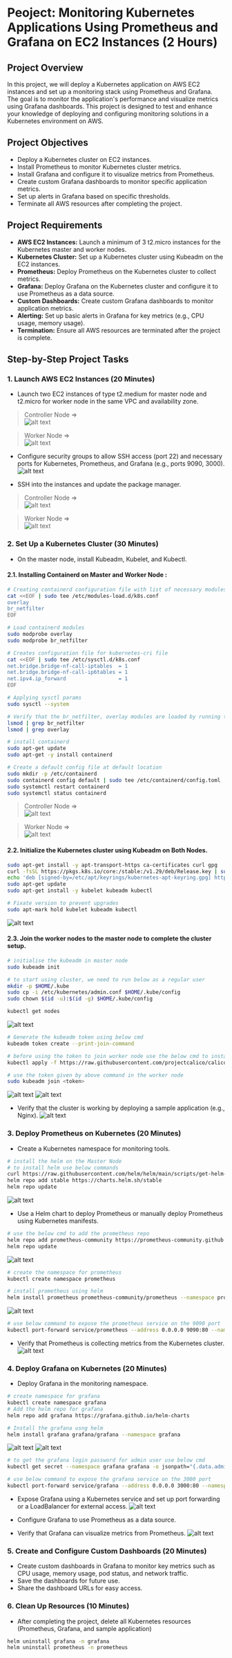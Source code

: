 # Peoject: Monitoring Kubernetes Applications Using Prometheus and Grafana on EC2 Instances (2 Hours)

## Project Overview
In this project, we will deploy a Kubernetes application on AWS EC2 instances and set up a monitoring stack using Prometheus and Grafana. The goal is to monitor the application's performance and visualize metrics using Grafana dashboards. This project is designed to test and enhance your knowledge of deploying and configuring monitoring solutions in a Kubernetes environment on AWS.

## Project Objectives
- Deploy a Kubernetes cluster on EC2 instances.
- Install Prometheus to monitor Kubernetes cluster metrics.
- Install Grafana and configure it to visualize metrics from Prometheus.
- Create custom Grafana dashboards to monitor specific application metrics.
- Set up alerts in Grafana based on specific thresholds.
- Terminate all AWS resources after completing the project.

## Project Requirements
- **AWS EC2 Instances:** Launch a minimum of 3 t2.micro instances for the Kubernetes master and worker nodes.
- **Kubernetes Cluster:** Set up a Kubernetes cluster using Kubeadm on the EC2 instances.
- **Prometheus:** Deploy Prometheus on the Kubernetes cluster to collect metrics.
- **Grafana:** Deploy Grafana on the Kubernetes cluster and configure it to use Prometheus as a data source.
- **Custom Dashboards:** Create custom Grafana dashboards to monitor application metrics.
- **Alerting:** Set up basic alerts in Grafana for key metrics (e.g., CPU usage, memory usage).
- **Termination:** Ensure all AWS resources are terminated after the project is complete.

## Step-by-Step Project Tasks

### 1. Launch AWS EC2 Instances (20 Minutes)
- Launch two EC2 instances of type t2.medium for master node and t2.micro for worker node in the same VPC and availability zone.
> Controller Node => <br>
![alt text](img/image1.png)

> Worker Node => <br>
![alt text](img/image2.png)

- Configure security groups to allow SSH access (port 22) and necessary ports for Kubernetes, Prometheus, and Grafana (e.g., ports 9090, 3000).
![alt text](img/image3.png)

- SSH into the instances and update the package manager.
> Controller Node => <br>
![alt text](img/image5.png)

> Worker Node => <br>
![alt text](img/image4.png)

### 2. Set Up a Kubernetes Cluster (30 Minutes)
- On the master node, install Kubeadm, Kubelet, and Kubectl.

#### 2.1. Installing Containerd on Master and Worker Node :
```bash
# Creating containerd configuration file with list of necessary modules that need to be loaded with containerd
cat <<EOF | sudo tee /etc/modules-load.d/k8s.conf
overlay
br_netfilter
EOF

# Load containerd modules
sudo modprobe overlay
sudo modprobe br_netfilter

# Creates configuration file for kubernetes-cri file
cat <<EOF | sudo tee /etc/sysctl.d/k8s.conf
net.bridge.bridge-nf-call-iptables  = 1
net.bridge.bridge-nf-call-ip6tables = 1
net.ipv4.ip_forward                 = 1
EOF

# Applying sysctl params
sudo sysctl --system

# Verify that the br_netfilter, overlay modules are loaded by running the following commands:
lsmod | grep br_netfilter
lsmod | grep overlay

# install containerd
sudo apt-get update
sudo apt-get -y install containerd

# Create a default config file at default location
sudo mkdir -p /etc/containerd
sudo containerd config default | sudo tee /etc/containerd/config.toml
sudo systemctl restart containerd
sudo systemctl status containerd
```
> Controller Node => <br>
![alt text](img/image7.png)

> Worker Node => <br>
![alt text](img/image6.png)

#### 2.2. Initialize the Kubernetes cluster using Kubeadm on Both Nodes.
```bash
sudo apt-get install -y apt-transport-https ca-certificates curl gpg
curl -fsSL https://pkgs.k8s.io/core:/stable:/v1.29/deb/Release.key | sudo gpg --dearmor -o /etc/apt/keyrings/kubernetes-apt-keyring.gpg
echo 'deb [signed-by=/etc/apt/keyrings/kubernetes-apt-keyring.gpg] https://pkgs.k8s.io/core:/stable:/v1.29/deb/ /' | sudo tee /etc/apt/sources.list.d/kubernetes.list
sudo apt-get update
sudo apt-get install -y kubelet kubeadm kubectl

# Fixate version to prevent upgrades
sudo apt-mark hold kubelet kubeadm kubectl
```
![alt text](img/image8.png)

#### 2.3. Join the worker nodes to the master node to complete the cluster setup.
```bash
# initialise the kubeadm in master node
sudo kubeadm init

# to start using cluster, we need to run below as a regular user
mkdir -p $HOME/.kube
sudo cp -i /etc/kubernetes/admin.conf $HOME/.kube/config
sudo chown $(id -u):$(id -g) $HOME/.kube/config

kubectl get nodes
```
![alt text](img/image9.png)

```bash
# Generate the kubeadm token using below cmd
kubeadm token create --print-join-command

# before using the token to join worker node use the below cmd to install calico networking on Master Node
kubectl apply -f https://raw.githubusercontent.com/projectcalico/calico/v3.25.0/manifests/calico.yaml

# use the token given by above command in the worker node
sudo kubeadm join <token>
```

![alt text](img/image11.png)
![alt text](img/image10.png)

- Verify that the cluster is working by deploying a sample application (e.g., Nginx).
![alt text](img/image12.png)

### 3. Deploy Prometheus on Kubernetes (20 Minutes)
- Create a Kubernetes namespace for monitoring tools.
```bash
# install the helm on the Master Node
# to install helm use below commands
curl https://raw.githubusercontent.com/helm/helm/main/scripts/get-helm-3 | bash
helm repo add stable https://charts.helm.sh/stable
helm repo update
```
![alt text](img/image13.png)

- Use a Helm chart to deploy Prometheus or manually deploy Prometheus using Kubernetes manifests.
```bash
# use the below cmd to add the prometheus repo
helm repo add prometheus-community https://prometheus-community.github.io/helm-charts
helm repo update
```
![alt text](img/image14.png)

```bash
# create the namespace for prometheus
kubectl create namespace prometheus

# install prometheus using helm
helm install prometheus prometheus-community/prometheus --namespace prometheus
```
![alt text](img/image15.png)

```bash
# use below command to expose the prometheus service on the 9090 port
kubectl port-forward service/prometheus --address 0.0.0.0 9090:80 --namespace prometheus
```
- Verify that Prometheus is collecting metrics from the Kubernetes cluster.
![alt text](img/image19.png)

### 4. Deploy Grafana on Kubernetes (20 Minutes)
- Deploy Grafana in the monitoring namespace.
```bash
# create namespace for grafana
kubectl create namespace grafana
# Add the helm repo for grafana
helm repo add grafana https://grafana.github.io/helm-charts

# Install the grafana usng helm
helm install grafana grafana/grafana --namespace grafana
```
![alt text](img/image16.png)
![alt text](img/image17.png)

```bash
# to get the grafana login password for admin user use below cmd
kubectl get secret --namespace grafana grafana -o jsonpath="{.data.admin-password}" | base64 --decode ; echo

# use below command to expose the grafana service on the 3000 port
kubectl port-forward service/grafana --address 0.0.0.0 3000:80 --namespace grafana
```

- Expose Grafana using a Kubernetes service and set up port forwarding or a LoadBalancer for external access.
![alt text](img/image18.png)

- Configure Grafana to use Prometheus as a data source.
- Verify that Grafana can visualize metrics from Prometheus.
![alt text](img/image20.png)

### 5. Create and Configure Custom Dashboards (20 Minutes)
- Create custom dashboards in Grafana to monitor key metrics such as CPU usage, memory usage, pod status, and network traffic.
- Save the dashboards for future use.
- Share the dashboard URLs for easy access.

### 6. Clean Up Resources (10 Minutes)
- After completing the project, delete all Kubernetes resources (Prometheus, Grafana, and sample application)
```bash
helm uninstall grafana -n grafana
helm uninstall prometheus -n prometheus
```
